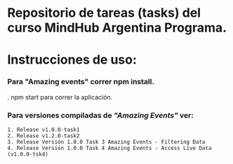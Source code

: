# Repositorio de tareas (tasks) del curso MindHub Argentina Programa.

# Instrucciones de uso:

### Para "Amazing events" correr npm install. 
. npm start para correr la aplicación.
### Para versiones compiladas de _"Amazing Events"_ ver: 
```
1. Release v1.0.0-task1
2. Release v1.2.0-task2
3. Release Versión 1.0.0 Task 3 Amazing Events - Filtering Data
4. Release Versión 1.0.0 Task 4 Amazing Events - Access Live Data (v1.0.0-tsk4)
```
